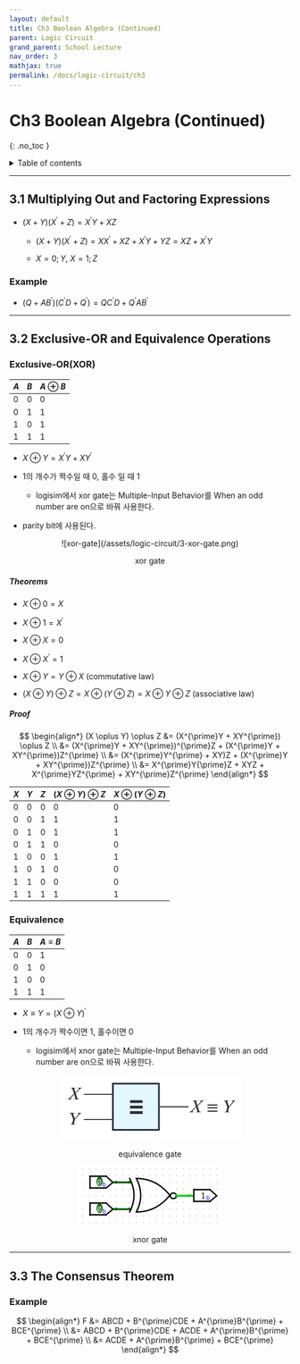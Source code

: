 ```yaml
---
layout: default
title: Ch3 Boolean Algebra (Continued)
parent: Logic Circuit
grand_parent: School Lecture
nav_order: 3
mathjax: true
permalink: /docs/logic-circuit/ch3
---
```


# Ch3 Boolean Algebra (Continued)
{: .no_toc }

<details markdown="block">
  <summary>
	Table of contents
  </summary>
{: .fs-3 .text-delta }

- TOC
{:toc}
</details>

---

## 3.1 Multiplying Out and Factoring Expressions

- $(X+Y)(X^{\prime}+Z) = X^{\prime}Y + XZ$

	- $(X+Y)(X^{\prime}+Z) = XX^{\prime} + XZ + X^{\prime}Y + YZ = XZ + X^{\prime}Y$

	- $X=0;\,Y$, $X=1;\,Z$

### Example

- $(Q+AB^{\prime})(C^{\prime}D+Q^{\prime}) = QC^{\prime}D + Q^{\prime}AB^{\prime}$

---

## 3.2 Exclusive-OR and Equivalence Operations

### Exclusive-OR(XOR)

|$A$|$B$|$A\oplus B$|
|-|-|-|
|0|0|0|
|0|1|1|
|1|0|1|
|1|1|1|

- $X\oplus Y = X^{\prime}Y + XY^{\prime}$

- 1의 개수가 짝수일 때 0, 홀수 일 때 1

	- logisim에서 xor gate는 Multiple-Input Behavior를 When an odd number are on으로 바꿔 사용한다.

- parity bit에 사용된다.

<center markdown="block">
  ![xor-gate](/assets/logic-circuit/3-xor-gate.png)

  xor gate
</center>

##### Theorems

- $X\oplus0=X$

- $X\oplus1=X^{\prime}$

- $X\oplus X = 0$

- $X\oplus X^{\prime} =1$

- $X \oplus Y = Y \oplus X$ (commutative law)

- $(X \oplus Y) \oplus Z = X \oplus (Y \oplus Z) = X \oplus Y \oplus Z$ (associative law)

##### Proof

$$
\begin{align*}
(X \oplus Y) \oplus Z &= (X^{\prime}Y + XY^{\prime}) \oplus Z \\
  &= (X^{\prime}Y + XY^{\prime})^{\prime}Z + (X^{\prime}Y + XY^{\prime})Z^{\prime} \\
  &= (X^{\prime}Y^{\prime} + XY)Z + (X^{\prime}Y + XY^{\prime})Z^{\prime} \\
  &= X^{\prime}Y{\prime}Z + XYZ + X^{\prime}YZ^{\prime} + XY^{\prime}Z^{\prime}
\end{align*}
$$

|$X$|$Y$|$Z$|$(X \oplus Y) \oplus Z$|$X \oplus (Y \oplus Z)$|
|-|-|-|-|-|
|0|0|0|0|0|
|0|0|1|1|1|
|0|1|0|1|1|
|0|1|1|0|0|
|1|0|0|1|1|
|1|0|1|0|0|
|1|1|0|0|0|
|1|1|1|1|1|

### Equivalence

|$A$|$B$|$A \equiv B$|
|-|-|-|
|0|0|1|
|0|1|0|
|1|0|0|
|1|1|1|

- $X \equiv Y = (X \oplus Y)^{\prime}$

- 1의 개수가 짝수이면 1, 홀수이면 0

	- logisim에서 xnor gate는 Multiple-Input Behavior를 When an odd number are on으로 바꿔 사용한다.

<center markdown="block">

  ![equivalence-gate](/assets/logic-circuit/3-equivalence-gate.png)

  equivalence gate

  ![xnor-gate](/assets/logic-circuit/3-xnor-gate.png)

  xnor gate
</center>

---

## 3.3 The Consensus Theorem

### Example

$$
\begin{align*}
F &= ABCD + B^{\prime}CDE + A^{\prime}B^{\prime} + BCE^{\prime} \\
  &= ABCD + B^{\prime}CDE + ACDE + A^{\prime}B^{\prime} + BCE^{\prime} \\
  &= ACDE + A^{\prime}B^{\prime} + BCE^{\prime}
\end{align*}
$$
